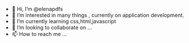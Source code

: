 - 👋 Hi, I’m @elenapdfs
- 👀 I’m interested in many things , currently on application development.
- 🌱 I’m currently learning css,html,javascript
- 💞️ I’m looking to collaborate on ...
- 📫 How to reach me ...

<!---
elenapdfs/elenapdfs is a ✨ special ✨ repository because its `README.md` (this file) appears on your GitHub profile.
You can click the Preview link to take a look at your changes.
--->
